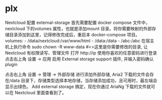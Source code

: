 # plx
Nextcloud 配置 external-storage
首先需要配置 docker compose 文件中，nextcloud 下的volumes 属性，也就是添加mount 目录。将你需要映射的外部存储目录添加到这里，记得修改完成后，重启本 docker-compose 项目。
volumes:
    - /data/nextcloud:/var/www/html
    - /data:/data
    - /abc:/abc
在宿主机上执行命令 sudo chown -R www-data <abc> #<>这里是你需要修改的目录, 让Nextcloud 有权限读写、管理文件
打开 http://ip 使用你喜欢的任意密码进行登录
点击右上角 设置 -> 应用
启用 External storage support 插件, 并输入密码确认
plugin

点击右上角 设置 -> 管理 -> 外部存储 进行添加外部存储, Aria2 下载的文件会存在/data 目录下，存储类型选择本地存储，当存储添加成功，且可用时，最左端会显示出绿色。 Add external storage
搞定，现在你通过 AriaNg 下载的文件就可以在 Nextcloud 里面查看到了。
